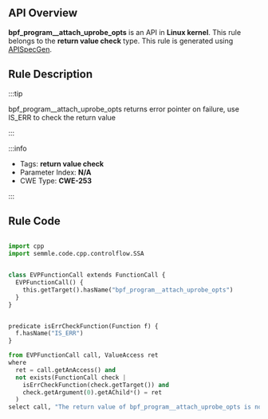 ---
---


## API Overview
**bpf_program__attach_uprobe_opts** is an API in **Linux kernel**. This rule belongs to the **return value check** type. This rule is generated using [APISpecGen](../../tools/APISpecGen).
## Rule Description

:::tip

bpf_program__attach_uprobe_opts returns error pointer on failure, use IS_ERR to check the return value

:::

:::info

- Tags: **return value check**
- Parameter Index: **N/A**
- CWE Type: **CWE-253**

:::

## Rule Code
```python

import cpp
import semmle.code.cpp.controlflow.SSA


class EVPFunctionCall extends FunctionCall {
  EVPFunctionCall() {
    this.getTarget().hasName("bpf_program__attach_uprobe_opts")
  }
}


predicate isErrCheckFunction(Function f) {
  f.hasName("IS_ERR") 
}

from EVPFunctionCall call, ValueAccess ret
where
  ret = call.getAnAccess() and
  not exists(FunctionCall check |
    isErrCheckFunction(check.getTarget()) and
    check.getArgument(0).getAChild*() = ret
  )
select call, "The return value of bpf_program__attach_uprobe_opts is not checked with IS_ERR."
    
```